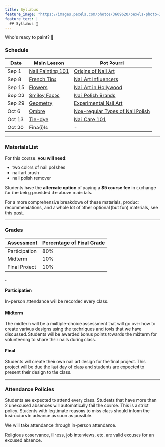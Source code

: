 ```yaml
---
title: Syllabus
feature_image: "https://images.pexels.com/photos/3609620/pexels-photo-3609620.jpeg?auto=compress&cs=tinysrgb&dpr=1&w=500"
feature_text: |
  ## Syllabus 🎨
---
```


Who's ready to paint? 🥳

### Schedule

| **Date** | **Main Lesson** | **Pot Pourri** |
|------|-------------|------------|
| Sep 1 | [Nail Painting 101](_posts/2021-09-01-nail-101.md) | [Origins of Nail Art](_/../_posts/2021-09-01-origins.md) |
| Sep 8 | [French Tips](_posts/2021-09-08-french-tips.md) | [Nail Art Influencers](_posts/2021-09-08-influencers.md) |
| Sep 15 | [Flowers](_posts/2021-09-15-flowers.md) | [Nail Art in Hollywood](_posts/2021-09-15-hollywood.md) |
| Sep 22 | [Smiley Faces](_posts/2021-09-22-smiley-faces.md) | [Nail Polish Brands](_posts/2021-09-22-brands.md) |
| Sep 29 | [Geometry](_posts/2021-09-29-geometry.md) | [Experimental Nail Art](_posts/2021-09-29-experimental-art.md) |
| Oct 6 | [Ombre](_posts/2021-10-06-ombre.md) | [Non-regular Types of Nail Polish](_posts/2021-10-06-other-polishes.md) |
| Oct 13 | [Tie-dye](_posts/2021-10-13-tie-dye.md) | [Nail Care 101](_posts/2021-10-13-nail-care.md) |
| Oct 20 | Fina(i)ls | - |

---

### Materials List

For this course, **you will need**:

- two colors of nail polishes
- nail art brush
- nail polish remover

Students have the **alternate option** of paying a **$5 course fee** in exchange for the being provided the above materials.

For a more comprehensive breakdown of these materials, product recommendations, and a whole lot of other optional (but fun) materials, see this [post](_posts/2021-09-01-materials.md).

---

### Grades

| **Assessment** | **Percentage of Final Grade** |
|----------------|-------------------------------|
| Participation | 80% |
| Midterm | 10% |
| Final Project | 10% |

..

#### Participation

In-person attendance will be recorded every class.

#### Midterm

The midterm will be a multiple-choice assessment that will go over how to create various designs using the techniques and tools that we have discussed. Students will be awarded bonus points towards the midterm for volunteering to share their nails during class.

#### Final

Students will create their own nail art design for the final project. This project will be due the last day of class and students are expected to present their design to the class.

---

### Attendance Policies

Students are expected to attend every class. Students that have more than 2 unexcused absences will automatically fail the course. This is a strict policy. Students with legitimate reasons to miss class should inform the instructors in advance as soon as possible.

We will take attendance through in-person attendance.

Religious observance, illness, job interviews, etc. are valid excuses for an excused absence.
